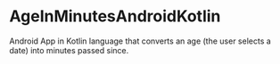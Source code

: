 # AgeInMinutesAndroidKotlin

Android App in Kotlin language that converts an age (the user selects a date) into minutes passed since.
